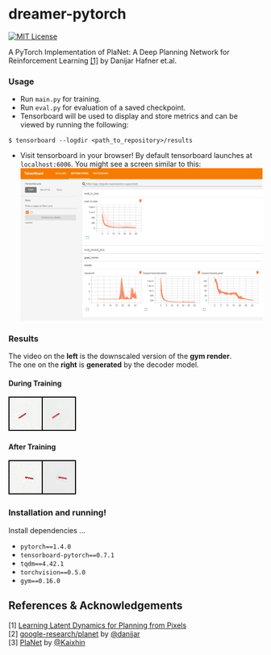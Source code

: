# dreamer-pytorch
[![MIT License](https://img.shields.io/badge/license-MIT-blue.svg)](LICENSE.md)

A PyTorch Implementation of PlaNet: A Deep Planning Network for Reinforcement Learning [[1]](#references) by Danijar Hafner et.al. 

### Usage
 - Run `main.py` for training.
 - Run `eval.py` for evaluation of a saved checkpoint.
 - Tensorboard will be used to display and store metrics and can be viewed by running the following:
 ```shell
 $ tensorboard --logdir <path_to_repository>/results
 ```
 - Visit tensorboard in your browser! By default tensorboard launches at `localhost:6006`. You might see a screen similar to this:
 ![Tensorboard](_assets/tensorboard.jpg)

### Results
The video on the **left** is the downscaled version of the **gym render**.  
The one on the **right** is **generated** by the decoder model.
#### During Training
![training](_assets/during_train.gif)

#### After Training
![training](_assets/trained.gif)


### Installation and running!
Install dependencies ...
- `pytorch==1.4.0`
- `tensorboard-pytorch==0.7.1`
- `tqdm==4.42.1`
- `torchvision==0.5.0`
- `gym==0.16.0`

References & Acknowledgements
-----------------------------

[1] [Learning Latent Dynamics for Planning from Pixels][paper]  
[2] [google-research/planet] by [@danijar]  
[3] [PlaNet] by [@Kaixhin]  

[Website]: (https://danijar.com/project/planet/)
[paper]: (https://arxiv.org/abs/1811.04551)
[@danijar]: (https://github.com/danijar)
[@Kaixhin]: (https://github.com/Kaixhin)
[PlaNet]: (https://github.com/Kaixhin/PlaNet)
[google-research/planet]: (https://github.com/google-research/planet)